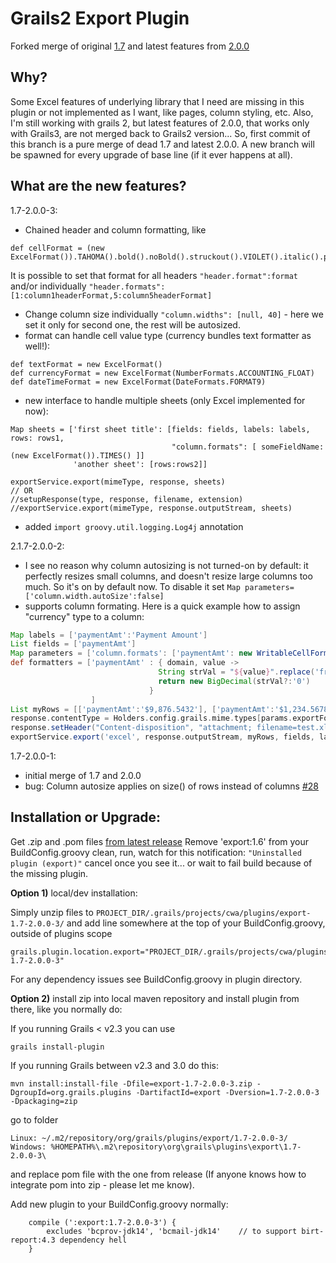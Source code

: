 Grails2 Export Plugin
====================

Forked merge of original
[1.7](https://github.com/gpc/export/tree/grails2) 
and latest features from 
[2.0.0](https://github.com/gpc/export)

Why?
-----------
Some Excel features of underlying library that I need are missing in this plugin or not implemented as I want,
like pages, column styling, etc. 
Also, I'm still working with grails 2, but latest features of 2.0.0, that works only with Grails3, are not merged back to Grails2 version...
So, first commit of this branch is a pure merge of dead 1.7 and latest 2.0.0.
A new branch will be spawned for every upgrade of base line (if it ever happens at all).

What are the new features?
-----------
1.7-2.0.0-3:
- Chained header and column formatting, like 
```
def cellFormat = (new ExcelFormat()).TAHOMA().bold().noBold().struckout().VIOLET().italic().pointSize(10).wrapText().CENTRE().TOP().MINUS_45().backColor(Colour.AQUA).MIDDLE()
```
It is possible to set that format for all headers ```"header.format":format``` and/or individually ```"header.formats": [1:column1headerFormat,5:column5headerFormat]``` 
- Change column size individually ```"column.widths": [null, 40]``` - here we set it only for second one, the rest will be autosized.
- format can handle cell value type (currency bundles text formatter as well!):
```
def textFormat = new ExcelFormat()
def currencyFormat = new ExcelFormat(NumberFormats.ACCOUNTING_FLOAT)
def dateTimeFormat = new ExcelFormat(DateFormats.FORMAT9)
```
- new interface to handle multiple sheets (only Excel implemented for now):
```
Map sheets = ['first sheet title': [fields: fields, labels: labels, rows: rows1,
                                    "column.formats": [ someFieldName: (new ExcelFormat()).TIMES() ]]
              'another sheet': [rows:rows2]]

exportService.export(mimeType, response, sheets)
// OR
//setupResponse(type, response, filename, extension)
//exportService.export(mimeType, response.outputStream, sheets)
```
- added ```import groovy.util.logging.Log4j``` annotation

2.1.7-2.0.0-2:
- I see no reason why column autosizing is not turned-on by default: it perfectly resizes small columns, and doesn't resize large columns too much. So it's on by default now. To disable it set ```Map parameters=['column.width.autoSize':false]``` 
- supports column formating. Here is a quick example how to assign "currency" type to a column:
```groovy
Map labels = ['paymentAmt':'Payment Amount']
List fields = ['paymentAmt']
Map parameters = ['column.formats': ['paymentAmt': new WritableCellFormat(NumberFormats.ACCOUNTING_FLOAT)]]
def formatters = ['paymentAmt' : { domain, value ->
                                 String strVal = "${value}".replace('fr.','').replaceAll(/[^\d.]/,'')
                                 return new BigDecimal(strVal?:'0')
                               }
				  ]
List myRows = [['paymentAmt':'$9,876.5432'], ['paymentAmt':'$1,234.5678']]
response.contentType = Holders.config.grails.mime.types[params.exportFormat]
response.setHeader("Content-disposition", "attachment; filename=test.xls")
exportService.export('excel', response.outputStream, myRows, fields, labels, formatters, parameters)
```
1.7-2.0.0-1: 
- initial merge of 1.7 and 2.0.0
- bug: Column autosize applies on size() of rows instead of columns [#28](https://github.com/gpc/export/pull/28)

Installation or Upgrade:
-----------
Get .zip and .pom files [from latest release](https://github.com/SquareGearsLogic/export/releases/tag/1.7-2.0.0-3)
Remove 'export:1.6' from your BuildConfig.groovy
clean, run, watch for this notification:
```"Uninstalled plugin (export)"```
cancel once you see it... or wait to fail build because of the missing plugin.

**Option 1)** local/dev installation:

Simply unzip files to ```PROJECT_DIR/.grails/projects/cwa/plugins/export-1.7-2.0.0-3/```
and add line somewhere at the top of your BuildConfig.groovy, outside of plugins scope
```
grails.plugin.location.export="PROJECT_DIR/.grails/projects/cwa/plugins/export-1.7-2.0.0-3"
```
For any dependency issues see BuildConfig.groovy in plugin directory.

**Option 2)** install zip into local maven repository and install plugin from there, like you normally do:

If you running Grails < v2.3 you can use 
```
grails install-plugin
```

If you running Grails between v2.3 and 3.0 do this:
```
mvn install:install-file -Dfile=export-1.7-2.0.0-3.zip -DgroupId=org.grails.plugins -DartifactId=export -Dversion=1.7-2.0.0-3 -Dpackaging=zip
```
go to folder
```
Linux: ~/.m2/repository/org/grails/plugins/export/1.7-2.0.0-3/
Windows: %HOMEPATH%\.m2\repository\org\grails\plugins\export\1.7-2.0.0-3\
```
and replace pom file with the one from release (If anyone knows how to integrate pom into zip - please let me know).

Add new plugin to your BuildConfig.groovy normally:
```
    compile (':export:1.7-2.0.0-3') {
		excludes 'bcprov-jdk14', 'bcmail-jdk14'    // to support birt-report:4.3 dependency hell
    }
```
